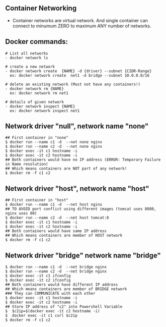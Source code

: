 ## Container Networking

- Container networks are virtual network. And single container can connect to
    minumum ZERO to maximum ANY number of networks.

## Docker commands:

```
# List all networks
- docker network ls

# create a new network
- docker network create  {NAME} -d {driver} --subnet {CIDR-Range}
  ex: docker network create  net1 -d bridge --subnet 10.0.0.0/16

# delete an existing network (Must not have any containers!)
- docker network rm {NAME}
  ex: docker network rm net1

# details of given network
- docker network inspect {NAME}
  ex: docker network inspect net1
```


## Network driver "null", network name "none"

```
## First container in "none"
$ docker run --name c1 -d  --net none nginx
$ docker run --name c2 -d  --net none nginx
$ docker exec -it c1 hostname -i
$ docker exec -it c2 hostname -i
## Both containers would have no IP address (ERROR: Temporary Failure in Name resolution)
## Which means containers are NOT part of any network!
$ docker rm -f c1 c2
```

## Network driver "host", network name "host"

```
## First container in "host"
$ docker run --name c1 -d  --net host nginx
## TO AVOID port conflict using different images (tomcat uses 8080, nginx uses 80)
$ docker run --name c2 -d  --net host tomcat:8
$ docker exec -it c1 hostname -i
$ docker exec -it c2 hostname -i
## Both containers would have same IP address
## Which means containers are member of HOST network
$ docker rm -f c1 c2
```

## Network driver "bridge" network name "bridge" 

```
$ docker run --name c1 -d  --net bridge nginx
$ docker run --name c2 -d  --net bridge nginx
$ docker exec -it c1 ifconfig
$ docker exec -it c2 ifconfig
## Both containers would have different IP address
## Which means containers are member of BRIDGE network
### They can COMMUNICATE with each other 
$ docker exec -it c1 hostname -i
$ docker exec -it c2 hostname -i
## Store IP address of "c2" into Powershell Variable
$  $c2ip=$(docker exec -it c2 hostname -i)
$  docker exec -it c1 curl $c2ip
$ docker rm -f c1 c2
```
